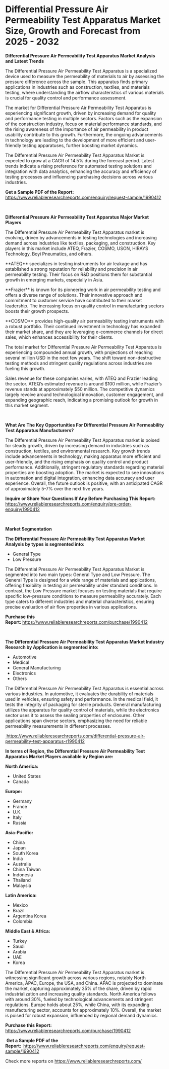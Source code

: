 <p><h1>Differential Pressure Air Permeability Test Apparatus Market Size, Growth and Forecast from 2025 - 2032</h1></p><p><strong>Differential Pressure Air Permeability Test Apparatus Market Analysis and Latest Trends</strong></p>
<p><p>The Differential Pressure Air Permeability Test Apparatus is a specialized device used to measure the permeability of materials to air by assessing the pressure difference across the sample. This apparatus finds primary applications in industries such as construction, textiles, and materials testing, where understanding the airflow characteristics of various materials is crucial for quality control and performance assessment.</p><p>The market for Differential Pressure Air Permeability Test Apparatus is experiencing significant growth, driven by increasing demand for quality and performance testing in multiple sectors. Factors such as the expansion of the construction industry, focus on material performance standards, and the rising awareness of the importance of air permeability in product usability contribute to this growth. Furthermore, the ongoing advancements in technology are leading to the development of more efficient and user-friendly testing apparatuses, further boosting market dynamics.</p><p>The Differential Pressure Air Permeability Test Apparatus Market is expected to grow at a CAGR of 14.5% during the forecast period. Latest trends indicate a rising preference for automated testing solutions and integration with data analytics, enhancing the accuracy and efficiency of testing processes and influencing purchasing decisions across various industries.</p></p>
<p><strong>Get a Sample PDF of the Report:&nbsp;</strong> <a href="https://www.reliableresearchreports.com/enquiry/request-sample/1990412?utm_campaign=2267&utm_medium=2&utm_source=Github&utm_content=ia&utm_term=02032025&utm_id=differential-pressure-air-permeability-test-apparatus">https://www.reliableresearchreports.com/enquiry/request-sample/1990412</a></p>
<p>&nbsp;</p>
<p><strong>Differential Pressure Air Permeability Test Apparatus Major Market Players</strong></p>
<p><p>The Differential Pressure Air Permeability Test Apparatus market is evolving, driven by advancements in testing technologies and increasing demand across industries like textiles, packaging, and construction. Key players in this market include ATEQ, Frazier, COSMO, USON, HIRAYS Technology, Boyi Pneumatics, and others.</p><p>**ATEQ** specializes in testing instruments for air leakage and has established a strong reputation for reliability and precision in air permeability testing. Their focus on R&D positions them for substantial growth in emerging markets, especially in Asia.</p><p>**Frazier** is known for its pioneering work in air permeability testing and offers a diverse range of solutions. Their innovative approach and commitment to customer service have contributed to their market leadership. The increasing focus on quality control in manufacturing sectors boosts their growth prospects.</p><p>**COSMO** provides high-quality air permeability testing instruments with a robust portfolio. Their continued investment in technology has expanded their market share, and they are leveraging e-commerce channels for direct sales, which enhances accessibility for their clients.</p><p>The total market for Differential Pressure Air Permeability Test Apparatus is experiencing compounded annual growth, with projections of reaching several million USD in the next few years. The shift toward non-destructive testing methods and stringent quality regulations across industries are fueling this growth.</p><p>Sales revenue for these companies varies, with ATEQ and Frazier leading the sector. ATEQ’s estimated revenue is around $100 million, while Frazier’s revenue stands at approximately $50 million. The competitive dynamics largely revolve around technological innovation, customer engagement, and expanding geographic reach, indicating a promising outlook for growth in this market segment.</p></p>
<p>&nbsp;</p>
<p><strong>What Are The Key Opportunities For Differential Pressure Air Permeability Test Apparatus Manufacturers?</strong></p>
<p><p>The Differential Pressure Air Permeability Test Apparatus market is poised for steady growth, driven by increasing demand in industries such as construction, textiles, and environmental research. Key growth trends include advancements in technology, making apparatus more efficient and user-friendly, and the rising emphasis on quality control and product performance. Additionally, stringent regulatory standards regarding material properties are boosting adoption. The market is expected to see innovations in automation and digital integration, enhancing data accuracy and user experience. Overall, the future outlook is positive, with an anticipated CAGR of approximately 5-7% over the next five years.</p></p>
<p><strong>Inquire or Share Your Questions If Any Before Purchasing This Report:</strong> <a href="https://www.reliableresearchreports.com/enquiry/pre-order-enquiry/1990412?utm_campaign=2267&utm_medium=2&utm_source=Github&utm_content=ia&utm_term=02032025&utm_id=differential-pressure-air-permeability-test-apparatus">https://www.reliableresearchreports.com/enquiry/pre-order-enquiry/1990412</a></p>
<p>&nbsp;</p>
<p><strong>Market Segmentation</strong></p>
<p><strong>The Differential Pressure Air Permeability Test Apparatus Market Analysis by types is segmented into:</strong></p>
<p><ul><li>General Type</li><li>Low Pressure</li></ul></p>
<p><p>The Differential Pressure Air Permeability Test Apparatus Market is segmented into two main types: General Type and Low Pressure. The General Type is designed for a wide range of materials and applications, offering flexibility in testing air permeability under standard conditions. In contrast, the Low Pressure market focuses on testing materials that require specific low-pressure conditions to measure permeability accurately. Each type caters to different industries and material characteristics, ensuring precise evaluation of air flow properties in various applications.</p></p>
<p><strong>Purchase this Report:&nbsp;</strong><a href="https://www.reliableresearchreports.com/purchase/1990412?utm_campaign=2267&utm_medium=2&utm_source=Github&utm_content=ia&utm_term=02032025&utm_id=differential-pressure-air-permeability-test-apparatus">https://www.reliableresearchreports.com/purchase/1990412</a></p>
<p>&nbsp;</p>
<p><strong>The Differential Pressure Air Permeability Test Apparatus Market Industry Research by Application is segmented into:</strong></p>
<p><ul><li>Automotive</li><li>Medical</li><li>General Manufacturing</li><li>Electronics</li><li>Others</li></ul></p>
<p><p>The Differential Pressure Air Permeability Test Apparatus is essential across various industries. In automotive, it evaluates the durability of materials used in vehicles, ensuring safety and performance. In the medical field, it tests the integrity of packaging for sterile products. General manufacturing utilizes the apparatus for quality control of materials, while the electronics sector uses it to assess the sealing properties of enclosures. Other applications span diverse sectors, emphasizing the need for reliable permeability measurements in different processes.</p></p>
<p><a href="https://www.reliableresearchreports.com/differential-pressure-air-permeability-test-apparatus-r1990412?utm_campaign=2267&utm_medium=2&utm_source=Github&utm_content=ia&utm_term=02032025&utm_id=differential-pressure-air-permeability-test-apparatus">&nbsp;https://www.reliableresearchreports.com/differential-pressure-air-permeability-test-apparatus-r1990412</a></p>
<p><strong>In terms of Region, the Differential Pressure Air Permeability Test Apparatus Market Players available by Region are:</strong></p>
<p>
    <p> <strong> North America: </strong>
        <ul>
            <li>United States</li>
            <li>Canada</li>
        </ul>
        </p> 
    <p> <strong> Europe: </strong>
        <ul>
            <li>Germany</li>
            <li>France</li>
            <li>U.K.</li>
            <li>Italy</li>
            <li>Russia</li>
        </ul>
        </p> 
    <p> <strong> Asia-Pacific: </strong>
        <ul>
            <li>China</li>
            <li>Japan</li>
            <li>South Korea</li>
            <li>India</li>
            <li>Australia</li>
            <li>China Taiwan</li>
            <li>Indonesia</li>
            <li>Thailand</li>
            <li>Malaysia</li>
        </ul>
        </p> 
    <p> <strong> Latin America: </strong>
        <ul>
            <li>Mexico</li>
            <li>Brazil</li>
            <li>Argentina Korea</li>
            <li>Colombia</li>
        </ul>
        </p> 
    <p> <strong> Middle East & Africa: </strong>
        <ul>
            <li>Turkey</li>
            <li>Saudi</li>
            <li>Arabia</li>
            <li>UAE</li>
            <li>Korea</li>
        </ul>
    </p>
    </p>
<p><p>The Differential Pressure Air Permeability Test Apparatus market is witnessing significant growth across various regions, notably North America, APAC, Europe, the USA, and China. APAC is projected to dominate the market, capturing approximately 35% of the share, driven by rapid industrialization and increasing quality standards. North America follows with around 30%, fueled by technological advancements and stringent regulations. Europe holds about 25%, while China, with its expanding manufacturing sector, accounts for approximately 10%. Overall, the market is poised for robust expansion, influenced by regional demand dynamics.</p></p>
<p><strong>Purchase this Report: </strong><a href="https://www.reliableresearchreports.com/purchase/1990412?utm_campaign=2267&utm_medium=2&utm_source=Github&utm_content=ia&utm_term=02032025&utm_id=differential-pressure-air-permeability-test-apparatus">https://www.reliableresearchreports.com/purchase/1990412</a></p>
<p>&nbsp;<strong>Get a Sample PDF of the Report:&nbsp;&nbsp;</strong><a href="https://www.reliableresearchreports.com/enquiry/request-sample/1990412?utm_campaign=2267&utm_medium=2&utm_source=Github&utm_content=ia&utm_term=02032025&utm_id=differential-pressure-air-permeability-test-apparatus">https://www.reliableresearchreports.com/enquiry/request-sample/1990412</a></p>
<p><strong></strong></p>
<p>Check more reports on <a href="https://www.reliableresearchreports.com/?utm_campaign=2267&utm_medium=2&utm_source=Github&utm_content=ia&utm_term=02032025&utm_id=differential-pressure-air-permeability-test-apparatus">https://www.reliableresearchreports.com/</a></p>